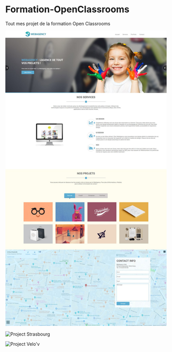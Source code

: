 # Formation-OpenClassrooms
Tout mes projet de la formation Open Classrooms

![Project WebAgency](preview-1.jpg)

![Project Strasbourg](https://scontent-mrs1-1.xx.fbcdn.net/v/t1.0-9/40433188_167092147521900_4989617654139453440_o.jpg)

![Project Velo'v](https://scontent-mrs1-1.xx.fbcdn.net/v/t1.0-9/40358135_167092180855230_3527403571588890624_o.jpg)
